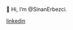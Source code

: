  👋 Hi, I’m @SinanErbezci. 

  [linkedin](https://www.linkedin.com/in/sinan-erbezci-8a6184103)

<!---
SinanErbezci/SinanErbezci is a ✨ special ✨ repository because its `README.md` (this file) appears on your GitHub profile.
You can click the Preview link to take a look at your changes.
--->
